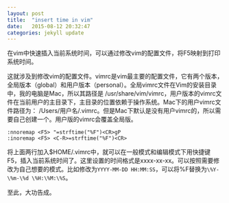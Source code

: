 ```yaml
---
layout: post
title:  "insert time in vim"
date:   2015-08-12 20:32:47
categories: jekyll update
---
```


在vim中快速插入当前系统时间，可以通过修改vim的配置文件，将F5映射到打印系统时间。

这就涉及到修改vim的配置文件。vimrc是vim最主要的配置文件，它有两个版本，全局版本（global）和用户版本（personal）。全局vimrc文件在Vim的安装目录中，我的电脑是Mac，所以其路径是
/usr/share/vim/vimrc，用户版本的vimrc文件在当前用户的主目录下，主目录的位置依赖于操作系统。Mac下的用户vimrc文件路径为：
/Users/用户名/.vimrc。但是Mac下默认是没有用户vimrc的，所以需要自己创建一个。用户版的vimrc会覆盖全局版。

    :nnoremap <F5> "=strftime("%F")<CR>gP
    :inoremap <F5> <C-R>=strftime("%F")<CR>

将上面两行加入$HOME/.vimrc中，就可以在一般模式和编辑模式下用快捷键F5，插入当前系统时间了。这里设置的时间格式是xxxx-xx-xx。可以按照需要修改为自己想要的模式。比如修改为`YYYY-MM-DD HH:MM:SS`，可以将%F替换为`\%Y-\%m-\%d \%H:\%M:\%S`。

至此，大功告成。
